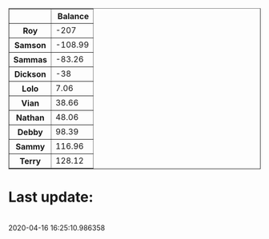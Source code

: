 <table border="1" class="dataframe">
  <thead>
    <tr style="text-align: right;">
      <th></th>
      <th>Balance</th>
    </tr>
  </thead>
  <tbody>
    <tr>
      <th>Roy</th>
      <td>-207</td>
    </tr>
    <tr>
      <th>Samson</th>
      <td>-108.99</td>
    </tr>
    <tr>
      <th>Sammas</th>
      <td>-83.26</td>
    </tr>
    <tr>
      <th>Dickson</th>
      <td>-38</td>
    </tr>
    <tr>
      <th>Lolo</th>
      <td>7.06</td>
    </tr>
    <tr>
      <th>Vian</th>
      <td>38.66</td>
    </tr>
    <tr>
      <th>Nathan</th>
      <td>48.06</td>
    </tr>
    <tr>
      <th>Debby</th>
      <td>98.39</td>
    </tr>
    <tr>
      <th>Sammy</th>
      <td>116.96</td>
    </tr>
    <tr>
      <th>Terry</th>
      <td>128.12</td>
    </tr>
  </tbody>
</table><H1>Last update:</h1><br>2020-04-16 16:25:10.986358